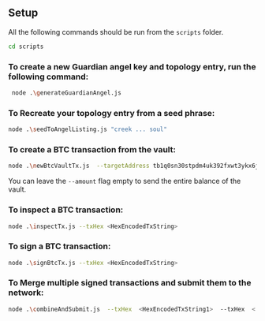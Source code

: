 ## Setup 
All the following commands should be run from the `scripts` folder.
```bash
cd scripts
```

### To create a new Guardian angel key and topology entry, run the following command: 
```bash
 node .\generateGuardianAngel.js
```

### To Recreate your topology entry from a seed phrase: 

```bash 
node .\seedToAngelListing.js "creek ... soul"
```

### To create a BTC transaction from the vault: 

```bash
node .\newBtcVaultTx.js  --targetAddress tb1q0sn30stpdm4uk392fxwt3ykx6jedwq3207wq8v  --amount 0.01
```

You can leave the `--amount` flag empty to send the entire balance of the vault.

### To inspect a BTC transaction: 

```bash
node .\inspectTx.js --txHex <HexEncodedTxString>
```

### To sign a BTC transaction: 

```bash
node .\signBtcTx.js --txHex <HexEncodedTxString>
```

### To Merge multiple signed transactions and submit them to the network: 

```bash
node .\combineAndSubmit.js  --txHex  <HexEncodedTxString1>  --txHex  <|HexEncodedTxString2>  --txHex  <|HexEncodedTxString3> 
```

